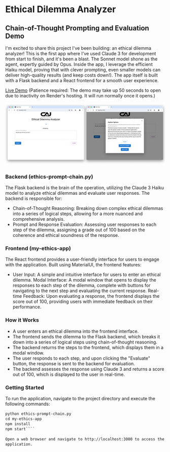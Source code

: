 # Ethical Dilemma Analyzer
## Chain-of-Thought Prompting and Evaluation Demo

I'm excited to share this project I've been building: an ethical dilemma analyzer!  This is the first app where I've used Claude 3 for development from start to finish, and it's been a blast.  The Sonnet model shone as the agent, expertly guided by Opus. Inside the app, I leverage the efficient Haiku model, proving that with clever prompting, even smaller models can deliver high-quality results (and keep costs down!).  The app itself is built with a Flask backend and a React frontend for a smooth user experience.

[Live Demo](https://ethical-analysis.onrender.com) 
(Patience required: The demo may take up 50 seconds to open due to inactivity on Render's hosting. It will run normally once it opens.)

![Screenshots of app](/screenshots/screenshots-app.png)

### Backend (ethics-prompt-chain.py)
The Flask backend is the brain of the operation, utilizing the Claude 3 Haiku model to analyze ethical dilemmas and evaluate user responses. The backend is responsible for:
* Chain-of-Thought Reasoning: Breaking down complex ethical dilemmas into a series of logical steps, allowing for a more nuanced and comprehensive analysis.
* Prompt and Response Evaluation: Assessing user responses to each step of the dilemma, assigning a grade out of 100 based on the coherence and ethical soundness of the response.

### Frontend (my-ethics-app)
The React frontend provides a user-friendly interface for users to engage with the application. Built using MaterialUI, the frontend features:
* User Input: A simple and intuitive interface for users to enter an ethical dilemma.
 Modal Interface: A modal window that opens to display the responses to each step of the dilemma, complete with buttons for navigating to the next step and evaluating the current response.
 Real-time Feedback: Upon evaluating a response, the frontend displays the score out of 100, providing users with immediate feedback on their performance.

### How it Works
* A user enters an ethical dilemma into the frontend interface.
* The frontend sends the dilemma to the Flask backend, which breaks it down into a series of logical steps using chain-of-thought reasoning.
* The backend returns the steps to the frontend, which displays them in a modal window.
* The user responds to each step, and upon clicking the "Evaluate" button, the response is sent to the backend for evaluation.
* The backend assesses the response using Claude 3 and returns a score out of 100, which is displayed to the user in real-time.

### Getting Started
To run the application, navigate to the project directory and execute the following commands:

````pip install -r requirements.txt
python ethics-prompt-chain.py
cd my-ethics-app
npm install
npm start````

Open a web browser and navigate to http://localhost:3000 to access the application.
